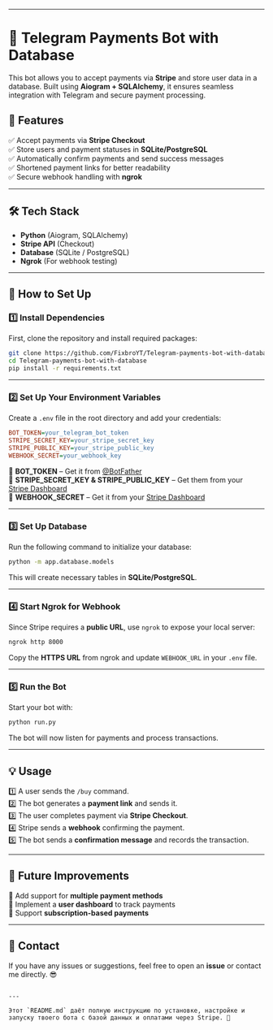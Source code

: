 
---


# 🚀 Telegram Payments Bot with Database  

This bot allows you to accept payments via **Stripe** and store user data in a database. Built using **Aiogram + SQLAlchemy**, it ensures seamless integration with Telegram and secure payment processing.

## 📌 Features  
✅ Accept payments via **Stripe Checkout**  
✅ Store users and payment statuses in **SQLite/PostgreSQL**  
✅ Automatically confirm payments and send success messages  
✅ Shortened payment links for better readability  
✅ Secure webhook handling with **ngrok**  

---

## 🛠 Tech Stack  
- **Python** (Aiogram, SQLAlchemy)  
- **Stripe API** (Checkout)  
- **Database** (SQLite / PostgreSQL)  
- **Ngrok** (For webhook testing)  

---

## 🚀 How to Set Up  

### 1️⃣ Install Dependencies  
First, clone the repository and install required packages:  
```bash
git clone https://github.com/FixbroYT/Telegram-payments-bot-with-database.git
cd Telegram-payments-bot-with-database
pip install -r requirements.txt
```

---

### 2️⃣ Set Up Your Environment Variables  
Create a `.env` file in the root directory and add your credentials:  
```ini
BOT_TOKEN=your_telegram_bot_token
STRIPE_SECRET_KEY=your_stripe_secret_key
STRIPE_PUBLIC_KEY=your_stripe_public_key
WEBHOOK_SECRET=your_webhook_key
```

🔹 **BOT_TOKEN** – Get it from [@BotFather](https://t.me/BotFather)  
🔹 **STRIPE_SECRET_KEY & STRIPE_PUBLIC_KEY** – Get them from your [Stripe Dashboard](https://dashboard.stripe.com/)  
🔹 **WEBHOOK_SECRET** – Get it from your [Stripe Dashboard](https://dashboard.stripe.com/)

---

### 3️⃣ Set Up Database  
Run the following command to initialize your database:  
```bash
python -m app.database.models
```
This will create necessary tables in **SQLite/PostgreSQL**.

---

### 4️⃣ Start Ngrok for Webhook  
Since Stripe requires a **public URL**, use `ngrok` to expose your local server:  
```bash
ngrok http 8000
```
Copy the **HTTPS URL** from ngrok and update `WEBHOOK_URL` in your `.env` file.

---

### 5️⃣ Run the Bot  
Start your bot with:  
```bash
python run.py
```
The bot will now listen for payments and process transactions.

---

## 💡 Usage  
1️⃣ A user sends the `/buy` command.  
2️⃣ The bot generates a **payment link** and sends it.  
3️⃣ The user completes payment via **Stripe Checkout**.  
4️⃣ Stripe sends a **webhook** confirming the payment.  
5️⃣ The bot sends a **confirmation message** and records the transaction.  

---

## 🎯 Future Improvements  
🔹 Add support for **multiple payment methods**  
🔹 Implement a **user dashboard** to track payments  
🔹 Support **subscription-based payments**  

---

## 📩 Contact  
If you have any issues or suggestions, feel free to open an **issue** or contact me directly. 😎  
```

---

Этот `README.md` даёт полную инструкцию по установке, настройке и запуску твоего бота с базой данных и оплатами через Stripe. 🚀
